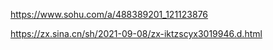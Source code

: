 https://www.sohu.com/a/488389201_121123876

https://zx.sina.cn/sh/2021-09-08/zx-iktzscyx3019946.d.html